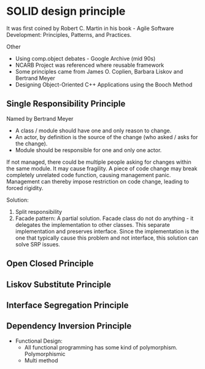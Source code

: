 # SOLID design principle

It was first coined by Robert C. Martin in his book - Agile Software Development: Principles, Patterns, and Practices.

Other 
* Using comp.object debates - Google Archive (mid 90s)
* NCARB Project was referenced where reusable framework
* Some principles came from James O. Coplien, Barbara Liskov and Bertrand Meyer
* Designing Object-Oriented C++ Applications using the Booch Method

## Single Responsibility Principle
Named by Bertrand Meyer

* A class / module should have one and only reason to change.
* An actor, by definition is the source of the change (who asked / asks for the change).
* Module should be responsible for one and only one actor.

If not managed, there could be multiple people asking for changes within the same module. It may cause fragility. A piece of code change may break completely unrelated code function, causing management panic. Management can thereby impose restriction on code change, leading to forced rigidity. 

Solution:
1. Split responsibility
2. Facade pattern: A partial solution. Facade class do not do anything - it delegates the implementation to other classes. This separate implementation and preserves interface. Since the implementation is the one that typically cause this problem and not interface, this solution can solve SRP issues.


## Open Closed Principle
## Liskov Substitute Principle
## Interface Segregation Principle
## Dependency Inversion Principle
* Functional Design:
    * All functional programming has some kind of polymorphism. Polymorphismic 
    * Multi method